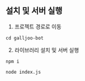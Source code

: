 ## 설치 및 서버 실행

1. 프로젝트 경로로 이동
```
cd galljoo-bot
```

2. 라이브러리 설치 및 서버 실행
```
npm i
```
```
node index.js
```

